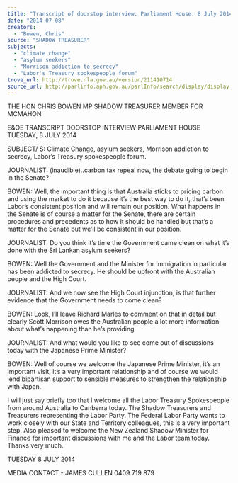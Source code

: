 ```yaml
---
title: "Transcript of doorstop interview: Parliament House: 8 July 2014: climate change; asylum seekers; Morrison addiction to secrecy; Labor's Treasury spokespeople forum"
date: "2014-07-08"
creators:
  - "Bowen, Chris"
source: "SHADOW TREASURER"
subjects:
  - "climate change"
  - "asylum seekers"
  - "Morrison addiction to secrecy"
  - "Labor's Treasury spokespeople forum"
trove_url: http://trove.nla.gov.au/version/211410714
source_url: http://parlinfo.aph.gov.au/parlInfo/search/display/display.w3p;query=Id%3A%22media/pressrel/3269088%22
---
```


 

 THE HON CHRIS BOWEN MP  SHADOW TREASURER  MEMBER FOR MCMAHON 

 

 

 E&OE TRANSCRIPT   DOORSTOP INTERVIEW  PARLIAMENT HOUSE  TUESDAY, 8 JULY 2014    

 SUBJECT/ S: Climate Change, asylum seekers, Morrison addiction to  secrecy, Labor’s Treasury spokespeople forum.   

 JOURNALIST: (inaudible)..carbon tax repeal now, the debate going to begin in  the Senate?   

 BOWEN: Well, the important thing is that Australia sticks to pricing carbon and  using the market to do it because it’s the best way to do it, that’s been Labor’s  consistent position and will remain our position. What happens in the Senate is  of course a matter for the Senate, there are certain procedures and precedents  as to how it should be handled but that’s a matter for the Senate but we’ll be  consistent in our position.   

 JOURNALIST: Do you think it’s time the Government came clean on what it’s  done with the Sri Lankan asylum seekers?   

 BOWEN: Well the Government and the Minister for Immigration in particular has  been addicted to secrecy. He should be upfront with the Australian people and  the High Court.    

 JOURNALIST: And we now see the High Court injunction, is that further  evidence that the Government needs to come clean?   

 BOWEN: Look, I’ll leave Richard Marles to comment on that in detail but clearly  Scott Morrison owes the Australian people a lot more information about what’s  happening than he’s providing.   

 JOURNALIST: And what would you like to see come out of discussions today  with the Japanese Prime Minister?   

 BOWEN: Well of course we welcome the Japanese Prime Minister, it’s an  important visit, it’s a very important relationship and of course we would lend  bipartisan support to sensible measures to strengthen the relationship with  Japan.    

 I will just say briefly too that I welcome all the Labor Treasury Spokespeople  from around Australia to Canberra today. The Shadow Treasurers and Treasurers  representing the Labor Party. The Federal Labor Party wants to work closely with  our State and Territory colleagues, this is a very important step. Also pleased to  welcome the New Zealand Shadow Minister for Finance for important discussions  with me and the Labor team today. Thanks very much.   

 TUESDAY 8 JULY 2014   

 MEDIA CONTACT - JAMES CULLEN 0409 719 879    

